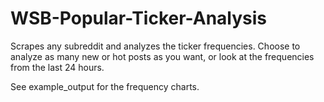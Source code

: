 # WSB-Popular-Ticker-Analysis
Scrapes any subreddit and analyzes the ticker frequencies. Choose to analyze as many new or hot posts as you want, or look at the frequencies from the last 24 hours.

See example_output for the frequency charts.
